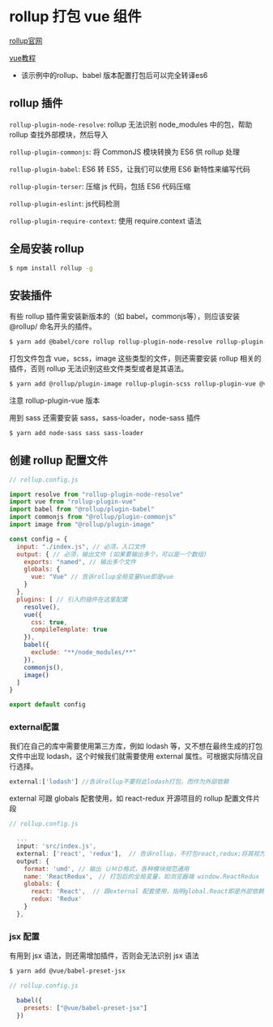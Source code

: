 # rollup 打包 vue 组件

[rollup官网](https://www.rollupjs.com/guide/introduction/)

[vue教程](https://cn.vuejs.org/v2/cookbook/packaging-sfc-for-npm.html)

* 该示例中的rollup、babel 版本配置打包后可以完全转译es6

## rollup 插件

`rollup-plugin-node-resolve`:  rollup 无法识别 node_modules 中的包，帮助 rollup 查找外部模块，然后导入

`rollup-plugin-commonjs`: 将 CommonJS 模块转换为 ES6 供 rollup 处理

`rollup-plugin-babel`: ES6 转 ES5，让我们可以使用 ES6 新特性来编写代码

`rollup-plugin-terser`: 压缩 js 代码，包括 ES6 代码压缩

`rollup-plugin-eslint`: js代码检测

`rollup-plugin-require-context`: 使用 require.context 语法

## 全局安装 rollup

```bash
$ npm install rollup -g
```

## 安装插件

有些 rollup 插件需安装新版本的（如 babel，commonjs等），则应该安装 @rollup/ 命名开头的插件。

```bash
$ yarn add @babel/core rollup rollup-plugin-node-resolve rollup-plugin-terser @rollup/plugin-babel @rollup/plugin-commonjs
```

打包文件包含 vue，scss，image 这些类型的文件，则还需要安装 rollup 相关的插件，否则 rollup 无法识别这些文件类型或者是其语法。

```bash
$ yarn add @rollup/plugin-image rollup-plugin-scss rollup-plugin-vue @vue/compiler-sfc
```

注意 rollup-plugin-vue 版本

用到 sass 还需要安装 sass，sass-loader，node-sass 插件

```bash
$ yarn add node-sass sass sass-loader
```

## 创建 rollup 配置文件

```js
// rollup.config.js

import resolve from "rollup-plugin-node-resolve"
import vue from "rollup-plugin-vue"
import babel from "@rollup/plugin-babel"
import commonjs from "@rollup/plugin-commonjs"
import image from "@rollup/plugin-image"

const config = {
  input: "./index.js", // 必须，入口文件
  output: { // 必须，输出文件 (如果要输出多个，可以是一个数组)
    exports: "named", // 输出多个文件
    globals: {
      vue: "Vue" // 告诉rollup全局变量Vue即是vue
    }
  },
  plugins: [ // 引入的插件在这里配置
    resolve(),
    vue({
      css: true,
      compileTemplate: true
    }),
    babel({
      exclude: "**/node_modules/**"
    }),
    commonjs(),
    image()
  ]
}

export default config
```

### external配置

我们在自己的库中需要使用第三方库，例如 lodash 等，又不想在最终生成的打包文件中出现 lodash，这个时候我们就需要使用 external 属性。可根据实际情况自行选择。

```js
external:['lodash'] //告诉rollup不要将此lodash打包，而作为外部依赖
```

external 可跟 globals 配套使用，如 react-redux 开源项目的 rollup 配置文件片段

```js
// rollup.config.js

  ...
  input: 'src/index.js',
  external: ['react', 'redux'],  // 告诉rollup，不打包react,redux;将其视为外部依赖
  output: { 
    format: 'umd', // 输出 ＵＭＤ格式，各种模块规范通用
    name: 'ReactRedux',　// 打包后的全局变量，如浏览器端 window.ReactRedux　
    globals: {
      react: 'React',  // 跟external 配套使用，指明global.React即是外部依赖react
      redux: 'Redux'
    }
  },
```

### jsx 配置

有用到 jsx 语法，则还需增加插件，否则会无法识别 jsx 语法

```bash
$ yarn add @vue/babel-preset-jsx
```

```js
// rollup.config.js

  babel({
    presets: ["@vue/babel-preset-jsx"]
  })
```


